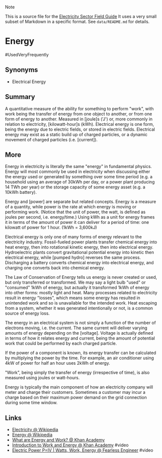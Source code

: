 > [!NOTE] 
> This is a source file for the [Electricity Sector Field Guide](https://grahamlea.github.io/Electricity-Sector-Field-Guide/)
> It uses a very small subset of Markdown in a specific format.
> See `data/README.md` for details.

# Energy
#UsedVeryFrequently

## Synonyms
- Electrical Energy


## Summary

A quantitative measure of the ability for something to perform "work", with work being the
transfer of energy from one object to another, or from one form of energy to another.
Measured in [joule]s ('J') or, more commonly in relation to electricity, [kilowatt-hour]s (kWh).
Electrical energy is one form, being the energy due to electric fields, or stored in electric fields.
Electrical energy may exist as a static build up of charged particles, or a dynamic movement of charged
particles (i.e. [current]).


## More

Energy in electricity is literally the same "energy" in fundamental physics.
Energy will most commonly be used in electricity when discussing either
the energy used or generated by something over some time period
(e.g. a household using an average of 30kWh per day, or a power plant producing 14 TWh per year) or
the storage capacity of some energy asset (e.g. a 10kWh battery).

Energy and [power] are separate but related concepts.
Energy is a measure of a quantity, while power is the rate at which energy is moving or performing work.
(Notice that the unit of power, the watt, is defined as joules per second, i.e. energy/time.)
Using kWh as a unit for energy frames it in terms of the amount of power it can deliver for a period of time:
one kilowatt of power for 1 hour. (1kWh = 3,600kJ)

Electrical energy is only one of many forms of energy relevant to the electricity industry.
Fossil-fueled power plants transfer chemical energy into heat energy, then into rotational kinetic energy,
then into electrical energy.
Hydroelectric plants convert gravitational potential energy into kinetic then electrical energy,
while [pumped hydro] reverses the same process.
Discharging a battery converts chemical energy into electrical energy, and charging one converts back into
chemical energy.

The Law of Conservation of Energy tells us energy is never created or used, but only transferred or transformed.
We may say a light bulb "used" or "consumed" 1kWh of energy, but actually it transformed 1kWh of energy
into other forms: mostly light and heat.
Many processes related to electricity result in energy "losses", which means some energy has resulted in
unintended work and so is unavailable for the intended work.
Heat escaping from a system, whether it was generated intentionally or not, is a common source of energy loss.

The energy in an electrical system is not simply a function of the number of electrons moving, i.e. the current.
The same current will deliver varying amounts of energy depending on the [voltage].
Voltage is actually defined in terms of how it relates energy and current, being the amount of potential work
that could be performed by each charged particle.

If the power of a component is known, its energy transfer can be calculated by multiplying the power by the
time. For example, an air conditioner using 4kW of power for half an hour uses 2kWh of energy.

"Work", being simply the transfer of energy (irrespective of time), is also measured using
joules or watt-hours.

Energy is typically the main component of how an electricity company will meter and charge their customers.
Sometimes a customer may incur a charge based on their maximum power demand on the grid connection during
some time window.


## Links
- [Electricity @ Wikipedia](https://en.wikipedia.org/wiki/Electricity)
- [Energy @ Wikipedia](https://en.wikipedia.org/wiki/Energy)
- [What are Energy and Work? @ Khan Academy](https://www.khanacademy.org/science/physics/work-and-energy/work-and-energy-tutorial/a/what-is-work)
- [Introduction to Work and Energy @ Khan Academy](https://www.khanacademy.org/science/physics/work-and-energy/work-and-energy-tutorial/v/introduction-to-work-and-energy) #video
- [Electric Power P=IV | Watts, Work, Energy @ Fearless Engineer](https://www.youtube.com/watch?v=S6gsgcQ5icQ) #video

